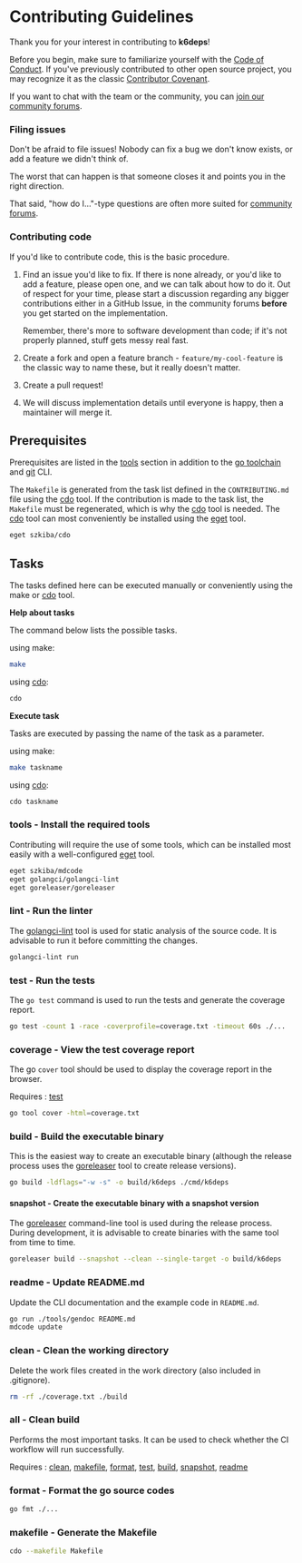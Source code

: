 # Contributing Guidelines

Thank you for your interest in contributing to **k6deps**!

Before you begin, make sure to familiarize yourself with the [Code of Conduct](CODE_OF_CONDUCT.md). If you've previously contributed to other open source project, you may recognize it as the classic [Contributor Covenant](https://contributor-covenant.org/).

If you want to chat with the team or the community, you can [join our community forums](https://community.grafana.com/c/grafana-k6).

### Filing issues

Don't be afraid to file issues! Nobody can fix a bug we don't know exists, or add a feature we didn't think of.

The worst that can happen is that someone closes it and points you in the right direction.

That said, "how do I..."-type questions are often more suited for [community forums](https://community.grafana.com/c/grafana-k6).

### Contributing code

If you'd like to contribute code, this is the basic procedure.

1. Find an issue you'd like to fix. If there is none already, or you'd like to add a feature, please open one, and we can talk about how to do it. Out of respect for your time, please start a discussion regarding any bigger contributions either in a GitHub Issue, in the community forums **before** you get started on the implementation.
  
   Remember, there's more to software development than code; if it's not properly planned, stuff gets messy real fast.

2. Create a fork and open a feature branch - `feature/my-cool-feature` is the classic way to name these, but it really doesn't matter.

3. Create a pull request!

4. We will discuss implementation details until everyone is happy, then a maintainer will merge it.

## Prerequisites

Prerequisites are listed in the [tools] section in addition to the [go toolchain](https://go101.org/article/go-toolchain.html) and [git](https://git-scm.com/) CLI.

The `Makefile` is generated from the task list defined in the `CONTRIBUTING.md` file using the [cdo] tool. If the contribution is made to the task list, the `Makefile` must be regenerated, which is why the [cdo] tool is needed. The [cdo] tool can most conveniently be installed using the [eget] tool.

```bash
eget szkiba/cdo
```

[cdo]: https://github.com/szkiba/cdo
[eget]: https://github.com/zyedidia/eget

## Tasks

The tasks defined here can be executed manually or conveniently using the make or [cdo] tool.

**Help about tasks**

The command below lists the possible tasks.

using make:

```bash
make
```

using [cdo]:

```bash
cdo
```

**Execute task**

Tasks are executed by passing the name of the task as a parameter.

using make:

```bash
make taskname
```

using [cdo]:

```bash
cdo taskname
```

### tools - Install the required tools

Contributing will require the use of some tools, which can be installed most easily with a well-configured [eget] tool.

```bash
eget szkiba/mdcode
eget golangci/golangci-lint
eget goreleaser/goreleaser
```

[tools]: #tools---install-the-required-tools
[mdcode]: https://github.com/szkiba/mdcode
[golangci-lint]: https://github.com/golangci/golangci-lint
[goreleaser]: https://github.com/goreleaser/goreleaser

### lint - Run the linter

The [golangci-lint] tool is used for static analysis of the source code. It is advisable to run it before committing the changes.

```bash
golangci-lint run
```

### test - Run the tests

The `go test` command is used to run the tests and generate the coverage report.

```bash
go test -count 1 -race -coverprofile=coverage.txt -timeout 60s ./...
```

[test]: <#test---run-the-tests>

### coverage - View the test coverage report

The go `cover` tool should be used to display the coverage report in the browser.

Requires
: [test]

```bash
go tool cover -html=coverage.txt
```

### build - Build the executable binary

This is the easiest way to create an executable binary (although the release process uses the [goreleaser] tool to create release versions).

```bash
go build -ldflags="-w -s" -o build/k6deps ./cmd/k6deps
```

[build]: <#build---build-the-executable-binary>

#### snapshot - Create the executable binary with a snapshot version

The [goreleaser] command-line tool is used during the release process. During development, it is advisable to create binaries with the same tool from time to time.

```bash
goreleaser build --snapshot --clean --single-target -o build/k6deps
```

[snapshot]: <#snapshot---create-the-executable-binary-with-a-snapshot-version>

### readme - Update README.md

Update the CLI documentation and the example code in `README.md`.

```bash
go run ./tools/gendoc README.md
mdcode update
```

[readme]: <#readme---update-readmemd>

### clean - Clean the working directory

Delete the work files created in the work directory (also included in .gitignore).

```bash
rm -rf ./coverage.txt ./build
```

[clean]: <#clean---clean-the-working-directory>

### all - Clean build

Performs the most important tasks. It can be used to check whether the CI workflow will run successfully.

Requires
: [clean], [makefile], [format], [test], [build], [snapshot], [readme]

### format - Format the go source codes

```bash
go fmt ./...
```

[format]: <#format---format-the-go-source-codes>

### makefile - Generate the Makefile

```bash
cdo --makefile Makefile
```

[makefile]: <#makefile---generate-the-makefile>
